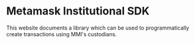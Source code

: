 # Metamask Institutional SDK

This website documents a library which can be used to programmatically create transactions using MMI's custodians.